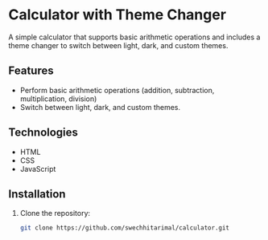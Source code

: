 # Calculator with Theme Changer

A simple calculator that supports basic arithmetic operations and includes a theme changer to switch between light, dark, and custom themes.

## Features
- Perform basic arithmetic operations (addition, subtraction, multiplication, division)
- Switch between light, dark, and custom themes.

## Technologies
- HTML
- CSS
- JavaScript

## Installation
1. Clone the repository:
   ```bash
   git clone https://github.com/swechhitarimal/calculator.git
